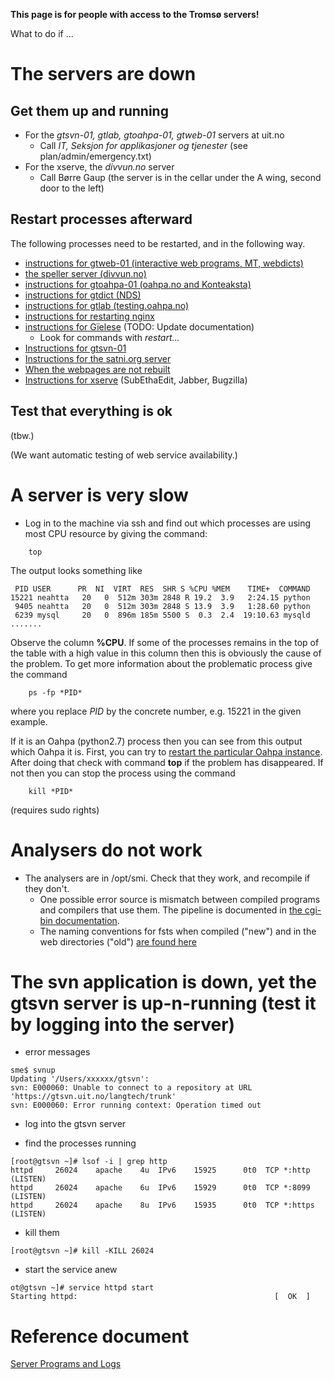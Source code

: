 **This page is for people with access to the Tromsø servers!**

What to do if ...

# The servers are down

## Get them up and running

* For the *gtsvn-01, gtlab, gtoahpa-01, gtweb-01* servers at uit.no
    - Call *IT, Seksjon for applikasjoner og tjenester* (see plan/admin/emergency.txt)
* For the xserve, the *divvun.no* server
    - Call Børre Gaup (the server is in the cellar under the A wing, second door to the left)

## Restart processes afterward

The following processes need to be restarted, and in the following way.

* [instructions for gtweb-01 (interactive web programs, MT, webdicts)](/ped/common/httpdserversgtweb.html)
* [the speller server (divvun.no)](SpellerServer.html)
* [instructions for gtoahpa-01 (oahpa.no and Konteaksta)](/ped/common/httpdserver.html)
* [instructions for gtdict (NDS)](/ped/common/httpdserversgtdict.html)
* [instructions for gtlab (testing.oahpa.no)](/ped/common/GtlabRestart.html)
* [instructions for restarting nginx](/ped/common/RestartingNginx.html)
* [instructions for Gïelese](../apps/gielese/GieleseRestarting.html) (TODO: Update documentation)
    - Look for commands with *restart...*
* [Instructions for gtsvn-01](gtsvn.html)
* [Instructions for the satni.org server](satniorg.html)
* [When the webpages are not rebuilt](SiteBuildProblems.html)
* [Instructions for xserve](xserve.html) (SubEthaEdit, Jabber, Bugzilla)

## Test that everything is ok

(tbw.)

(We want automatic testing of web service availability.)

# A server is very slow

* Log in to the machine via ssh and find out which processes are using most CPU resource by giving the command:
```
    top
```

The output looks something like
```
 PID USER      PR  NI  VIRT  RES  SHR S %CPU %MEM    TIME+  COMMAND
15221 neahtta   20   0  512m 303m 2848 R 19.2  3.9   2:24.15 python
 9405 neahtta   20   0  512m 303m 2848 S 13.9  3.9   1:28.60 python
 6239 mysql     20   0  896m 185m 5500 S  0.3  2.4  19:10.63 mysqld
.......
```

Observe the column **%CPU**. If some of the processes remains in the top of the table with a high value in this column then this is obviously the cause of the problem. To get more information about the problematic process give the command

```
    ps -fp *PID*
```

where you replace *PID* by the concrete number, e.g. 15221 in the given example.

If it is an Oahpa (python2.7) process then you can see from this output which Oahpa it is. First, you can try to [restart the particular Oahpa instance](http://giellatekno.uit.no/ped/common/httpdserver.html). After doing that check with command **top** if the problem has disappeared. If not then you can stop the process using the command

```
    kill *PID*
```

(requires sudo rights)

# Analysers do not work

* The analysers are in /opt/smi. Check that they work, and recompile if they don't.
    - One possible error source is mismatch between compiled programs and compilers that
   use them. The pipeline is documented in [the cgi-bin documentation](docu-cgi-bin.html).
    - The naming conventions for fsts when compiled ("new") and in the web directories ("old") [are found here](infraremake/FstNamesInOldAndNewInfra.html)

# The svn application is down, yet the gtsvn server is up-n-running (test it by logging into the server)

* error messages
```
sme$ svnup
Updating '/Users/xxxxxx/gtsvn':
svn: E000060: Unable to connect to a repository at URL 'https://gtsvn.uit.no/langtech/trunk'
svn: E000060: Error running context: Operation timed out
```

* log into the gtsvn server

* find the processes running
```
[root@gtsvn ~]# lsof -i | grep http
httpd     26024    apache    4u  IPv6    15925      0t0  TCP *:http (LISTEN)
httpd     26024    apache    6u  IPv6    15929      0t0  TCP *:8099 (LISTEN)
httpd     26024    apache    8u  IPv6    15935      0t0  TCP *:https (LISTEN)
```

* kill them
```
[root@gtsvn ~]# kill -KILL 26024
```

* start the service anew
```
ot@gtsvn ~]# service httpd start
Starting httpd:                                            [  OK  ]
```

# Reference document

[Server Programs and Logs](ServerProgramsAndLogs.html)
